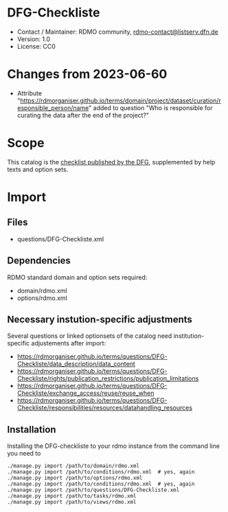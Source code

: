 # DFG-Checkliste
* Contact / Maintainer: RDMO community, rdmo-contact@listserv.dfn.de
* Version: 1.0
* License: CC0

# Changes from 2023-06-60
* Attribute "https://rdmorganiser.github.io/terms/domain/project/dataset/curation/responsible_person/name" added to question "Who is responsible for curating the data after the end of the project?"

# Scope
This catalog is the [checklist published by the DFG](https://www.dfg.de/research_data/checklist), supplemented by help texts and option sets.

# Import

## Files
* questions/DFG-Checkliste.xml

## Dependencies
RDMO standard domain and option sets required:
* domain/rdmo.xml
* options/rdmo.xml

## Necessary instution-specific adjustments
Several questions or linked optionsets of the catalog need institution-specific adjustements after import:
* https://rdmorganiser.github.io/terms/questions/DFG-Checkliste/data_description/data_content
* https://rdmorganiser.github.io/terms/questions/DFG-Checkliste/rights/publication_restrictions/publication_limitations
* https://rdmorganiser.github.io/terms/questions/DFG-Checkliste/exchange_access/reuse/reuse_when
* https://rdmorganiser.github.io/terms/questions/DFG-Checkliste/responsibilities/resources/datahandling_resources

## Installation
Installing the DFG-checkliste to your rdmo instance from the command line you need to 
```
./manage.py import /path/to/domain/rdmo.xml
./manage.py import /path/to/conditions/rdmo.xml  # yes, again
./manage.py import /path/to/options/rdmo.xml
./manage.py import /path/to/conditions/rdmo.xml  # yes, again
./manage.py import /path/to/questions/DFG-Checkliste.xml
./manage.py import /path/to/tasks/rdmo.xml
./manage.py import /path/to/views/rdmo.xml
```
